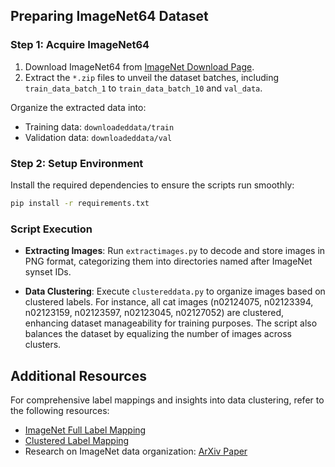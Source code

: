 

## Preparing ImageNet64 Dataset

### Step 1: Acquire ImageNet64

1. Download ImageNet64 from [ImageNet Download Page](https://www.image-net.org/download.php).
2. Extract the `*.zip` files to unveil the dataset batches, including `train_data_batch_1` to `train_data_batch_10` and `val_data`.

Organize the extracted data into:
- Training data: `downloadeddata/train`
- Validation data: `downloadeddata/val`

### Step 2: Setup Environment

Install the required dependencies to ensure the scripts run smoothly:

```bash
pip install -r requirements.txt
```

### Script Execution

- **Extracting Images**: Run `extractimages.py` to decode and store images in PNG format, categorizing them into directories named after ImageNet synset IDs.

- **Data Clustering**: Execute `clustereddata.py` to organize images based on clustered labels. For instance, all cat images (n02124075, n02123394, n02123159, n02123597, n02123045, n02127052) are clustered, enhancing dataset manageability for training purposes. The script also balances the dataset by equalizing the number of images across clusters.

## Additional Resources

For comprehensive label mappings and insights into data clustering, refer to the following resources:
- [ImageNet Full Label Mapping](https://gist.github.com/aaronpolhamus/964a4411c0906315deb9f4a3723aac57)
- [Clustered Label Mapping](https://github.com/Prev/clustered-imagenet-labels/blob/master/trainer/data/clustered_imagenet_labels.json)
- Research on ImageNet data organization: [ArXiv Paper](https://arxiv.org/abs/1707.08819)

